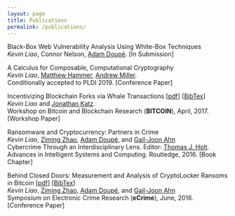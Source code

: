 ```yaml
---
layout: page
title: Publications
permalink: /publications/
---
```


<p class="lead">Black-Box Web Vulnerability Analysis Using White-Box
Techniques<br><i>Kevin Liao</i>, Connor Nelson, <a
href="http://adamdoupe.com/">Adam Doupé</a>. [In Submission]</p>

<p class="lead">A Calculus for Composable, Computational
Cryptography<br><i>Kevin Liao</i>, <a href="http://matthewhammer.org/">Matthew Hammer</a>, <a
href="http://soc1024.ece.illinois.edu/">Andrew Miller</a>. <br>Conditionally
accepted to PLDI 2019. [Conference Paper]</p>

<p class="lead">Incentivizing Blockchain Forks via Whale Transactions [<a href="incentivizing-blockchain-forks-bitcoin2017.pdf">pdf</a>] [<a href="incentivizing-blockchain-forks-bitcoin2017.txt">BibTex</a>]<br><i>Kevin Liao</i> and <a href="https://www.cs.umd.edu/~jkatz/">Jonathan Katz</a>. <br>Workshop on Bitcoin and Blockchain Research (<b>BITCOIN</b>), April, 2017. [Workshop Paper]</p>

<p class="lead">Ransomware and Cryptocurrency: Partners in Crime<br><i>Kevin Liao</i>, <a href="http://www.public.asu.edu/~zzhao30/">Ziming Zhao</a>, <a href="http://adamdoupe.com/">Adam Doupé</a>, and <a href="http://www.public.asu.edu/~gahn1/">Gail-Joon Ahn</a><br>Cybercrime Through an Interdisciplinary Lens. Editor: <a href="http://cj.msu.edu/people/holt-thomas/">Thomas J. Holt</a>. Advances in Intelligent Systems and Computing. Routledge, 2016. [Book Chapter] </p>

<p class="lead">Behind Closed Doors: Measurement and Analysis of CryptoLocker Ransoms in Bitcoin [<a href="behind-closed-doors-ecrime2016.pdf">pdf</a>] [<a href="behind-closed-doors-ecrime2016.txt">BibTex</a>]<br><i>Kevin Liao</i>, <a href="http://www.public.asu.edu/~zzhao30/">Ziming Zhao</a>, <a href="http://adamdoupe.com/">Adam Doupé</a>, and <a href="http://www.public.asu.edu/~gahn1/">Gail-Joon Ahn</a><br>Symposium on Electronic Crime Research
(<b>eCrime</b>), June, 2016. [Conference Paper]</p>
